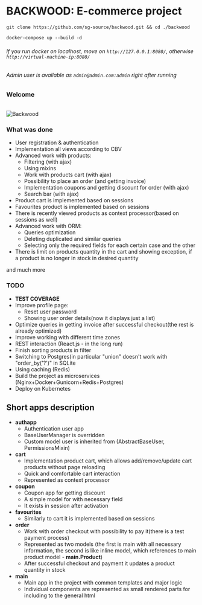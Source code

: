 # BACKWOOD: E-commerce project 

`git clone https://github.com/sg-source/backwood.git && cd ./backwood `

`docker-compose up --build -d`
###### If you run docker on localhost, move on `http://127.0.0.1:8080/`, otherwise `http://virtual-machine-ip:8080/`

###### Admin user is available as `admin@admin.com:admin` right after running

### Welcome

[//]: # ( ![Backwood]&#40;/web/GH/backwood.png&#41;)
<br>
<img src="./wev/GH/backwood.gif" alt="Backwood">


### What was done
- User registration & authentication
- Implementation all views according to CBV
- Advanced work with products:
    - Filtering (with ajax)
    - Using mixins
    - Work with products cart (with ajax)
    - Possibility to place an order (and getting invoice)
    - Implementation coupons and getting discount for order (with ajax)
    - Search bar (with ajax)
- Product cart is implemented based on sessions
- Favourites product is implemented based on sessions
- There is recently viewed products as context processor(based on sessions as well)
- Advanced work with ORM:
    - Queries optimization
    - Deleting duplicated and similar queries
    - Selecting only the required fields for each certain case and the other
- There is limit on products quantity in the cart and showing exception, if a product is no longer in stock in desired quantity 

and much more


### TODO
- **TEST COVERAGE**
- Improve profile page:
    - Reset user password
    - Showing user order details(now it displays just a list)
- Optimize queries in getting invoice after successful checkout(the rest is already optimized)
- Improve working with different time zones
- REST interaction (React.js - in the long run)
- Finish sorting products in filter
- Switching to Postgres(in particular "union" doesn't work with "order_by('?')" in SQLite
- Using caching (Redis)
- Build the project as microservices (Nginx+Docker+Gunicorn+Redis+Postgres)
- Deploy on Kubernetes

## Short apps description
- **authapp**
    - Authentication user app
    - BaseUserManager is overridden 
    - Custom model user is inherited from (AbstractBaseUser, PermissionsMixin)
- **cart**
  - Implementation product cart, which allows add/remove/update cart products without page reloading
  - Quick and comfortable cart interaction
  - Represented as context processor
- **coupon**
  - Coupon app for getting discount
  - A simple model for with necessary field
  - It exists in session after activation
- **favourites**
  - Similarly to cart it is implemented based on sessions
- **order**
  - Work with order checkout with possibility to pay it(there is a test payment process)
  - Represented as two models (the first is main with all necessary information, the second is like inline model, which references to main product model - **main.Product**)
  - After successful checkout and payment it updates a product quantity in stock
- **main**
  - Main app in the project with common templates and major logic
  - Individual components are represented as small rendered parts for including to the general html